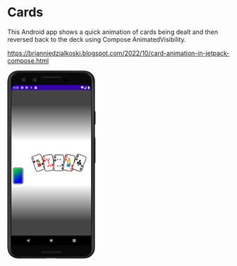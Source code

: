 # Cards

This Android app shows a quick animation of cards being dealt and then reversed back to the deck
using Compose AnimatedVisibility.

<https://brianniedzialkoski.blogspot.com/2022/10/card-animation-in-jetpack-compose.html>

<img src="card2.png" width="200"/>
